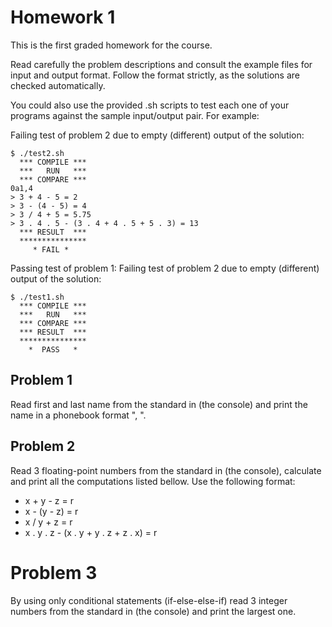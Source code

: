 # Homework 1
This is the first graded homework for the course.

Read carefully the problem descriptions and consult the example files for input and output format. Follow the format strictly, as the solutions are checked automatically. 

You could also use the provided .sh scripts to test each one of your programs against the sample input/output pair. For example:

Failing test of problem 2 due to empty (different) output of the solution:
```
$ ./test2.sh
  *** COMPILE ***
  ***   RUN   ***
  *** COMPARE ***
0a1,4
> 3 + 4 - 5 = 2
> 3 - (4 - 5) = 4
> 3 / 4 + 5 = 5.75
> 3 . 4 . 5 - (3 . 4 + 4 . 5 + 5 . 3) = 13
  *** RESULT  ***
  ***************
     * FAIL *
```

Passing test of problem 1:
Failing test of problem 2 due to empty (different) output of the solution:
```
$ ./test1.sh
  *** COMPILE ***
  ***   RUN   ***
  *** COMPARE ***
  *** RESULT  ***
  ***************
    *  PASS   *
```

## Problem 1
Read first and last name from the standard in (the console) and print the name in a phonebook format "<Family>, <Name>".

## Problem 2
Read 3 floating-point numbers from the standard in (the console), calculate and print all the computations listed bellow. Use the following format:
* x + y - z = r
* x - (y - z) = r
* x / y + z = r
* x . y . z - (x . y + y . z + z . x) = r

# Problem 3
By using only conditional statements (if-else-else-if) read 3 integer numbers from the standard in (the console) and print the largest one.
